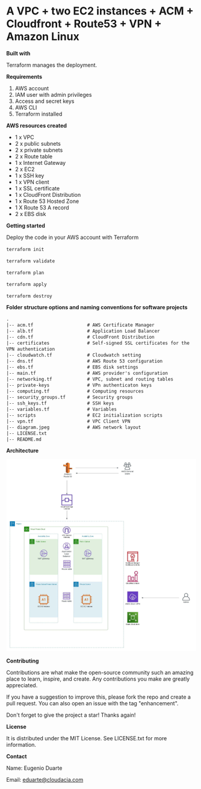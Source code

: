 # A VPC + two EC2 instances + ACM + Cloudfront + Route53 + VPN + Amazon Linux

**Built with**

Terraform manages the deployment.

**Requirements**

1. AWS account
2. IAM user with admin privileges
3. Access and secret keys
4. AWS CLI
5. Terraform installed

**AWS resources created**

* 1 x VPC
* 2 x public subnets
* 2 x private subnets
* 2 x Route table
* 1 x Internet Gateway
* 2 x EC2
* 1 x SSH key
* 1 x VPN client
* 1 x SSL certificate
* 1 x CloudFront Distribution
* 1 x Route 53 Hosted Zone
* 1 X Route 53 A record
* 2 x EBS disk

**Getting started**

Deploy the code in your AWS account with Terraform

`terraform init`

`terraform validate`

`terraform plan`

`terraform apply`

`terraform destroy`


**Folder structure options and naming conventions for software projects**
```
.
|-- acm.tf                    # AWS Certificate Manager
|-- alb.tf                    # Application Load Balancer
|-- cdn.tf                    # CloudFront Distribution
|-- certificates              # Self-signed SSL certificates for the VPN authentication
|-- cloudwatch.tf             # Cloudwatch setting
|-- dns.tf                    # AWS Route 53 configuration
|-- ebs.tf                    # EBS disk settings
|-- main.tf                   # AWS provider's configuration
|-- networking.tf             # VPC, subnet and routing tables
|-- private-keys              # VPn authenticaton keys
|-- computing.tf              # Computing resources
|-- security_groups.tf        # Security groups
|-- ssh_keys.tf               # SSH keys
|-- variables.tf              # Variables
|-- scripts                   # EC2 initialization scripts
|-- vpn.tf                    # VPC Client VPN
|-- diagram.jpeg              # AWS network layout
|-- LICENSE.txt
|-- README.md
```

**Architecture**

![Screenshot](diagram.jpeg)

**Contributing**

Contributions are what make the open-source community such an amazing place to learn, inspire, and create. Any contributions you make are greatly appreciated.

If you have a suggestion to improve this, please fork the repo and create a pull request. You can also open an issue with the tag "enhancement".

Don't forget to give the project a star! Thanks again!

**License**

It is distributed under the MIT License. See LICENSE.txt for more information.

**Contact**

Name: Eugenio Duarte

Email: eduarte@cloudacia.com
